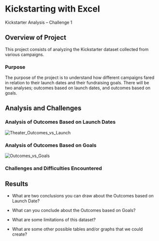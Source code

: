 # Kickstarting with Excel

Kickstarter Analysis – Challenge 1


## Overview of Project

This project consists of analyzing the Kickstarter dataset collected from various campaigns. 


### Purpose

The purpose of the project is to understand how different campaigns fared in relation to their launch dates and their fundraising goals.  There will be two analyses; outcomes based on launch dates, and outcomes based on goals. 


## Analysis and Challenges


### Analysis of Outcomes Based on Launch Dates

![Theater_Outcomes_vs_Launch](https://user-images.githubusercontent.com/120402941/211455783-57efd316-a1d5-48f3-beef-860e98f8e3ab.png)


### Analysis of Outcomes Based on Goals

![Outcomes_vs_Goals](https://user-images.githubusercontent.com/120402941/211455847-4fe3675c-9f7c-45c8-8513-af25d1489558.png)


### Challenges and Difficulties Encountered

## Results

- What are two conclusions you can draw about the Outcomes based on Launch Date?

- What can you conclude about the Outcomes based on Goals?

- What are some limitations of this dataset?

- What are some other possible tables and/or graphs that we could create?

